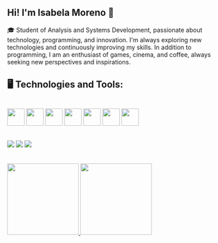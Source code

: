 ## Hi! I'm Isabela Moreno 👋
🎓 Student of Analysis and Systems Development, passionate about technology, programming, and innovation. I'm always exploring new technologies and continuously improving my skills. In addition to programming, I am an enthusiast of games, cinema, and coffee, always seeking new perspectives and inspirations.

## 🖥️ Technologies and Tools:
<br><img src="https://cdn.jsdelivr.net/gh/devicons/devicon@latest/icons/html5/html5-original.svg" width="40" height="40" /> <img src="https://cdn.jsdelivr.net/gh/devicons/devicon@latest/icons/css3/css3-original.svg" width="40" height="40" /> <img src="https://cdn.jsdelivr.net/gh/devicons/devicon@latest/icons/javascript/javascript-original.svg" width="40" height="40" /> <img loading="lazy" src="https://cdn.jsdelivr.net/gh/devicons/devicon/icons/java/java-original.svg" width="40" height="40"/>  <img src="https://cdn.jsdelivr.net/gh/devicons/devicon@latest/icons/python/python-original.svg" width="40" height="40"/>  <img src="https://cdn.jsdelivr.net/gh/devicons/devicon@latest/icons/react/react-original.svg" width="40" height="40" /> <img src="https://cdn.jsdelivr.net/gh/devicons/devicon@latest/icons/azuresqldatabase/azuresqldatabase-original.svg" width="40" height="40" />

<br>
<div>
<a href = "isabelamoreno.souza16@gmail.com"><img loading="lazy" src="https://img.shields.io/badge/Gmail-D14836?style=for-the-badge&logo=gmail&logoColor=white" target="_blank"></a>
<a href="https://www.linkedin.com/in/isabela-moreno-46a21a328/" target="_blank"><img loading="lazy" src="https://img.shields.io/badge/-LinkedIn-%230077B5?style=for-the-badge&logo=linkedin&logoColor=white" target="_blank"></a>   
<a href="https://www.instagram.com/isabmoreeno/" target="_blank"><img loading="lazy" src="https://img.shields.io/badge/-Instagram-%23E4405F?style=for-the-badge&logo=instagram&logoColor=white" target="_blank"></a>

</div>

<br>
<br>

          
<div style="display: flex; flex-direction: row;">
  <a href="https://github.com/isabmoreeno">
    <img loading="lazy" height="165em" src="https://github-readme-stats.vercel.app/api?username=isabmoreeno&show_icons=true&theme=dark&include_all_commits=true&count_private=true&bg_color=000000&title_color=ffffff&text_color=bb86fc&icon_color=9a33ff&border_color=5a189a"/>
    <img loading="lazy" height="165em" src="https://github-readme-stats.vercel.app/api/top-langs/?username=isabmoreeno&layout=compact&langs_count=7&theme=dark&bg_color=000000&title_color=ffffff&text_color=bb86fc&icon_color=9a33ff&border_color=5a189a"/>
  </a>
</div>




  
